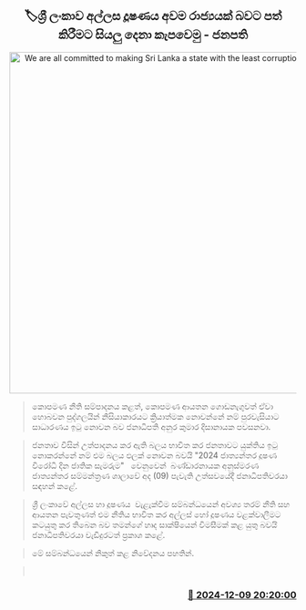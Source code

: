 <p align='center'><b><h2 align='center' title='We are all committed to making Sri Lanka a state with the least corruption - President'>🏷ශ්‍රී ලංකාව  අල්ලස දූෂණය අවම රාජ්‍යයක් බවට පත් කිරීමට  සියලු දෙනා  කැපවෙමු - ජනපති</h2></b></p>
<p align='center'><img src='https://helakuru.sgp1.cdn.digitaloceanspaces.com/esana/images/lib/anura-president-bmich.jpg' width='600' alt='We are all committed to making Sri Lanka a state with the least corruption - President'></p>

> කොපමණ නීති සම්පාදනය කළත්, කොපමණ ආයතන ගොඩනැගුවත් ඒවා හොබවන පුද්ගලයින් නිසියාකාරයට ක්‍රියාත්මක නොවන්නේ නම් පුරවැසියාට සාධාරණය ඉටු නොවන බව ජනාධිපති අනුර කුමාර දිසානායක පවසනවා.

> ජනතාව විසින් උත්පාදනය කර ඇති බලය භාවිත කර ජනතාවට යුක්තිය ඉටු නොකරන්නේ නම් එම බලය ඵලක් නොවන බවයි "2024 ජාත්‍යන්තර දූෂණ විරෝධී දින ජාතික සැමරුම"   වෙනුවෙන්  බණ්ඩාරනායක අනුස්මරණ ජාත්‍යන්තර සම්මන්ත්‍රණ ශාලාවේ අද (09) පැවැති උත්සවයේදී ජනාධිපතිවරයා සඳහන් කළේ.

> ශ්‍රී ලංකාවේ අල්ලස හා දූෂණය  වැළැක්වීම සම්බන්ධයෙන් අවශ්‍ය තරම් නීති සහ ආයතන පැවතුණත් එම නීතිය භාවිත කර අල්ලස් හෝ දූෂණය වළක්වාලීමට කටයුතු කර තිබෙන බව තමන්ගේ හෘද සාක්ෂියෙන් විමසීමක් කළ යුතු බවයි ජනාධිපතිවරයා වැඩිදුරටත් ප්‍රකාශ කළේ.

> මේ සම්බන්ධයෙන් නිකුත් කළ නිවේදනය පහතින්. 

>  



<h3 align='right'><a href='https://www.helakuru.lk/esana/p/105778/'>📅 2024-12-09 20:20:00</a></h3>
